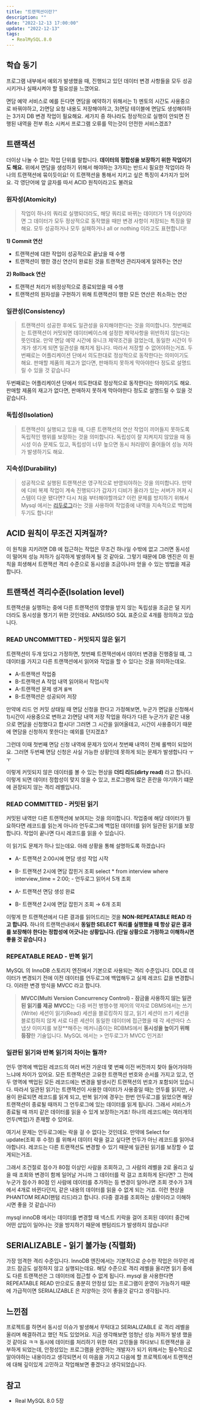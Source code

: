 ```yaml
---
title: "트랜잭션이란?"
description: ""
date: "2022-12-13 17:00:00"
update: "2022-12-13"
tags:
  - RealMySQL.8.0
---
```



## 학습 동기

프로그램 내부에서 예외가 발생했을 때, 진행되고 있던 데이터 변경 사항들을 모두 성공시키거나 실패시켜야 할 필요성을 느꼈어요. 

면담 예약 서비스로 예를 든다면  면담을 예약하기 위해서는 1) 멘토의 시간도 사용중으로 바꿔야하고, 2)면담 요청 내용도 저장해야하고, 3)면담 테이블에 면담도 생성해야하는 3가지 DB 변경 작업이 필요해요. 세가지 중 하나라도 정상적으로 실행이 안되면 진행된 내역을 전부 취소 시켜서 프로그램 오류를 막는것이 안전한 서비스겠죠? 

## 트랜잭션

더이상 나눌 수 없는 작업 단위를 말합니다. **데이터의 정합성을 보장하기 위한 작업이기도 해요.**  위에서 면담을 생성하기 위해서 해야하는 3가지는 반드시 필요한 작업이라 하나의 트랜잭션에 묶이듯이요!  이 트랜잭션을 통해서 지키고 싶은 특징이 4가지가 있어요.  각 영단어에 앞 글자를 따서 ACID 원칙이라고도 불려요

### 원자성(Atomicity)

> 작업이 하나의 쿼리로 실행되더라도, 해당 쿼리로 바뀌는 데이터가 1개 이상이라면 그 데이터가 모두 정상적으로 동작했을 때만 변경 사항이 저장되는 특징을 말해요. 모두  성공하거나 모두 실패하거나 all or nothing 이라고도 표현합니다!
>

**1) Commit 연산**

- 트랜잭션에 대한 작업이 성공적으로 끝났을 때 수행
- 트랜잭션이 행한 갱신 연산이 완료된 것을 트랜잭션 관리자에게 알려주는 연산

**2) Rollback 연산**

- 트랜잭션 처리가 비정상적으로 종료되었을 때 수행
- 트랜잭션의 원자성을 구현하기 위해 트랜잭션이 행한 모든 연산은 취소하는 연산

### 일관성(Consistency)

> 트랜잭션이 성공한 후에도 일관성을 유지해야한다는 것을 의미합니다.
> 첫번째로는 트랜잭션이 커밋되면 데이터베이스에 설정한 제약사항을 위반하지 않는다는 뜻인데요. 만약 면담 예약 시간에 유니크 제약조건을 걸었는데, 동일한 시간이 두개가 
> 생기게 되면 일관성을 해치게 됩니다. 따라서 저장할 수 없어야하는거죠. 
> 두번째로는 어플리케이션 단에서 의도한대로 정상적으로 동작한다는 의미이기도 해요.  판매할 제품의 재고가 없다면, 판매하지 못하게 막아야한다 정도로 설명드릴 수 있을 것 
> 같습니다


 두번째로는 어플리케이션 단에서 의도한대로 정상적으로 동작한다는 의미이기도 해요.  판매할 제품의 재고가 없다면, 판매하지 못하게 막아야한다 정도로 설명드릴 수 있을 것 같습니다. 

### 독립성(Isolation)

> 트랜잭션이 실행되고 있을 때, 다른 트랜잭션의 연산 작업이 끼어들지 못하도록 독립적인 행위를 보장하는 것을 의미합니다. 독립성이 잘 지켜지지 않았을 때 동시성 이슈 문제도 
> 있고, 독립성이 너무 높으면 동시 처리량이 줄어들어 성능 저하가 발생하기도 해요.

### 지속성(Durability)

> 성공적으로 실행된 트랜잭션은 영구적으로 반영되야하는 것을 의미합니다. 만약에 디비 복제 작업이 계속 진행되다가 갑자기 디비가 올라가 있는 서버가 꺼져 시스템이 다운 됐다면? 다시 처음 부터해야할까요? 이런 문제를 방지하기 위해서 Mysql 에서는 [리두로그](https://sudal.site/undo/)라는 것을 사용하여 작업중에 내역을 지속적으로 백업해두기도 합니다!
> 

## ACID 원칙이 무조건 지켜질까?

이 원칙을 지키려면 DB 에 접근하는 작업은 무조건 하나일 수밖에 없고 그러면 동시성이 떨어져 성능 저하가 심각하게 발생하게 될 것 같아요. 그렇기 때문에 DB 엔진은 이 원칙을 희생해서 트랜잭션 격리 수준으로 동시성을 조금이나마 얻을 수 있는 방법을 제공합니다. 

## 트랜잭션 격리수준(Isolation level)

트랜잭션을 실행하는 중에 다른 트랜잭션의 영향을 받지 않는 독립성을 조금은 덜 지키더라도 동시성을 챙기기 위한 것인데요. ANSI/ISO SQL 표준으로 4개를 정의하고 있습니다.

### READ UNCOMMITTED - 커밋되지 않은 읽기

트랜잭션이 두개 있다고 가정하면, 첫번째 트랜잭션에서 데이터 변경을 진행중일 떄, 그 데이터를 가지고 다른 트랜잭션에서 읽어와 작업을 할 수 있다는 것을 의미하는데요. 

- A-트랜잭션 작업중
- B-트랜잭션 A 작업 내역 읽어와서 작업시작
- A-트랜잭션 문제 생겨 `롤백`
- B-트랜잭션은 성공되어 저장

만약에 리드 언 커밋 상태일 때 면담 신청을 한다고 가정해보면, 누군가 면담을 신청해서 1)시간이 사용중으로 변하고 2)면담 내역 저장 작업을 하다가 다른 누군가가 같은 내용으로 면담을 신청했다고 합시다! 그러면 그 시간을 읽어올테고, 시간이 사용중이기 때문에 면담을 신청하지 못한다는 예외를 던지겠죠? 

그런데 이때 첫번째 면담 신청 내역에 문제가 있어서 첫번째 내역이 전체 롤백이 되었어요. 그러면 두번째 면담 신청은 사실 가능한 상황인데 못하게 되는 문제가 발생합니다 ㅜㅜ 

이렇게 커밋되지 않은 데이터를 볼 수 있는 현상을 **더티 리드(dirty read)** 라고 합니다. 이렇게 되면 데이터 정합성이 맞지 않을 수 있고, 프로그램에 많은 혼란을 야기하기 떄문에 권장되지 않는 격리 레벨입니다.

### READ COMMITTED - 커밋된 읽기

커밋된 내역만 다른 트랜잭션에 보여지는 것을 의미합니다.  작업중에 해당 데이터가 필요하다면 레코드를 읽는게 아니라 언두로그에 백업된 데이터를 읽어 일관된 읽기를 보장합니다.  작업이 끝나면 다시 레코드를 읽을 수 있습니다.

이 읽기도 문제가 하나 있는데요.  아래 상황을 통해 설명하도록 하겠습니다

- A- 트랜잭션  2:00시에 면담 생성 작업 시작
- B- 트랜잭션 2시에 면담 잡힌거 조회
    select * from interview where interview_time = 2:00; - 언두로그 읽어서 5개 조회
    
- A- 트랜잭션  면담 생성 완료
- B- 트랜잭션 2시에 면담 잡힌거 조회 → 6개 조회

이렇게 한 트랜잭션에서  다른 결과를 읽어드리는 것을  **NON-REPEATABLE READ 라고 합니다.**  하나의 트랜잭션내에서 **동일한 SELECT 쿼리를 실행했을 때 항상 같은 결과를 보장해야 한다는 정합성에 어긋나는 상황입니다. (단일 상황으로 가정하고 이해하시면 좋을 것 같습니다.)**

### REPEATABLE READ - 반복 읽기

MySQL 의 InnoDB 스토리지 엔진에서 기본으로 사용되는 격리 수준입니다. DDL로 데이터가 변경되기 전에 이전 데이터를 언두로그에 백업해두고 실제 레코드 값을 변경합니다. 이러한 변경 방식을 MVCC 라고 합니다. 

> **MVCC(Multi Version Concurrency Control) - 잠금을 사용하지 않는 일관된 읽기를 제공**
> **MVCC**는 다중 버전 병행수행 제어의 약자로 DBMS에서는 쓰기(Write) 세션이 읽기(Read) 세션을 블로킹하지 않고, 읽기 세션이 쓰기 세션을 블로킹하지 않게 서로 
> 다른 세션이 동일한 데이터에 접근했을 때 각 세션마다 스냅샷 이미지를 보장**해주는 메커니즘이는 RDBMS에서 **동시성을 높이기 위해 등장**한 기술입니다. MySQL 에서는 > 언두로그가 MVCC 인거죠! 


### 일관된 읽기와 반복 읽기의 차이는 뭘까?

언두 영역에 백업된 레코드의 여러 버전 가운데 몇 번째 이전 버전까지 찾아 들어가야하느냐에 차이가 있어요. 모든 트랜잭션은 고유한 트랜잭션 번호와 순서를 가지고 있고, 언두 영역에 백업된 모든 레코드에는 변경을 발생시킨 트랜잭션의 번호가 포함되어 있습니다.  따라서 일관된 읽기는 트랜잭션이 사용한 데이터가 사용중일 때는 언두를 읽지만, 사용이 완료되면 레코드를 읽게 되고, 반복 읽기에 경우는 한번 언두로그를 읽었으면 해당 트랜잭션이 종료될 때까지 그 언두로그에 있는 데이터를 읽게 됩니다. 그래서 서비스가 종료될 때 까지 같은 데이터를 읽을 수 있게 보장하는거죠! 하나의 레코드에는 여러개의 언두(백업)가 존재할 수 있어요.

여기서 문제는 언두로그에는 락을 걸 수 없다는 것인데요. 만약에 Select for update(조회 후 수정) 를 위해서 데이터 락을 걸고 싶다면 언두가 아닌 레코드를 읽어내야합니다. 레코드는 다른 트랜잭션도 변경할 수 있기 때문에 일관된 읽기를 보장할 수 없게되는거죠.

그래서 조건절로 점수가 80점 이상인 사람을 조회하고, 그 사람의 레벨을 2로 올리고 싶을 때 조회와 변경이 함께 일어날 거니까 그 데이터를 락 걸고 조회하게 된다면? 그 전에 누군가 점수가 80점 인 사람에 데이터를 추가하는 등 변경이 일어나면 조회 갯수가 3개에서 4개로 바뀐다던지, 같은 내용의 데이터를 읽을 수 없게 되는 거죠. 이런 현상을 PHANTOM READ(팬텀 리드)라고 합니다. (다중 결과를 조회하는 상황이라고 이해하시면 좋을 것 같습니다)

mysql innoDB 에서는 데이터를 변경할 때 넥스트 키락을 걸어 조회된 데이터 중간에 어떤 삽입이 일어나는 것을 방지하기 때문에 팬텀리드가 발생하지 않습니다! 

## SERIALIZABLE - 읽기 불가능 (직렬화)

가장 엄격한 격리 수준입니다.  InnoDB 엔진에서는 기본적으로 순수한 작업은 아무런 레코드 잠금도 설정하지 않고 실행되는데요. 해당 수준으로 격리 레벨을 올리면 읽기 중에도 다른 트랜잭션은 그 데이터에 접근할 수 없게 됩니다.  mysql 을 사용한다면 REPEATABLE READ 만으로도 충분히 안정성 있는 프로그램이 운영이 가능하기 때문에 가급적이면 SERIALIZABLE 은 지양하는 것이 좋을것 같다고 생각됩니다. 

## 느낀점

프로젝트를 하면서 동시성 이슈가 발생해서 무턱대고 SERIALIZABLE 로 격리 레벨을 올리며 해결하려고 했던 적도 있었어요. 지금 생각해보면 엄청난 성능 저하가 발생 했을 것 같아요 ㅋㅋ 동시에 데이터를 처리하기 위한 여러 고민들을 하다보니 트랜잭션을 공부하게 되었는데, 안정성있는 프로그램을 운영하는 개발자가 되기 위해서는 필수적으로 알아야하는 내용이라고 생각되면서 이 마음을 가지고 다음에 할 프로젝트에서 트랜잭션에 대해 깊이있게 고민하고 작업해보면 좋겠다고 생각되었습니다. 

## 참고

- Real MySQL 8.0  5장
